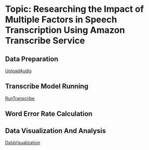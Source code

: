 # Topic: Researching the Impact of Multiple Factors in Speech Transcription Using Amazon Transcribe Service

## Data Preparation
[UploadAudio](https://github.com/Sirui1303/QTM350FinalProject/blob/7af3d8c7f3d668af8e00e3068ff9654a29d7698b/notebook/UploadtoS3.ipynb)

## Transcribe Model Running
[RunTranscribe](https://github.com/Sirui1303/QTM350FinalProject/blob/7af3d8c7f3d668af8e00e3068ff9654a29d7698b/notebook/Run%20Transcribe%20Code.ipynb)
## Word Error Rate Calculation

## Data Visualization And Analysis
[DataVisualization](https://github.com/Sirui1303/QTM350FinalProject/blob/5c8ddca490d27c8c614815aa9d5d408f365180b4/notebook/Data%20Analysis%20Code.ipynb)
